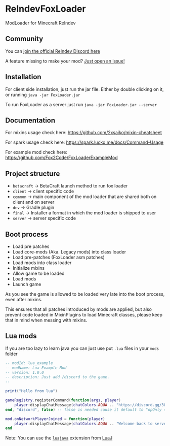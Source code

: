 # ReIndevFoxLoader

ModLoader for Minecraft ReIndev

## Community

You can [join the official ReIndev Discord here](https://discord.gg/38Vfes6NpR)

A feature missing to make your mod? [Just open an issue!](https://github.com/Fox2Code/FoxLoader/issues)

## Installation

For client side installation, just run the jar file.
Either by double clicking on it, or running `java -jar FoxLoader.jar`

To run FoxLoader as a server just run `java -jar FoxLoader.jar --server`

## Documentation

For mixins usage check here: https://github.com/2xsaiko/mixin-cheatsheet

For spark usage check here: https://spark.lucko.me/docs/Command-Usage

For example mod check here: https://github.com/Fox2Code/FoxLoaderExampleMod

## Project structure
- `betacraft` -> BetaCraft launch method to run fox loader
- `client` -> client specific code
- `common` -> main component of the mod loader that are shared both on client and on server
- `dev` -> Gradle plugin
- `final` -> Installer a format in which the mod loader is shipped to user
- `server` -> server specific code

## Boot process

- Load pre patches
- Load core-mods (Aka. Legacy mods) into class loader
- Load pre-patches (FoxLoader asm patches)
- Load mods into class loader
- Initialize mixins
- Allow game to be loaded
- Load mods
- Launch game

As you see the game is allowed to be loaded very late into the boot process, even after mixins.

This ensures that all patches introduced by mods are applied, 
but also prevent code loaded in MixinPlugins to load Minecraft classes,
please keep that in mind when messing with mixins.

## Lua mods

If you are too lazy to learn java you can just use put `.lua` files in your `mods` folder

```lua
-- modId: lua_example
-- modName: Lua Example Mod
-- version: 1.0.0
-- description: Just add /discord to the game.
--

print("Hello from lua")

gameRegistry.registerCommand(function(args, player)
    player:displayChatMessage(chatColors.AQUA .. "https://discord.gg/38Vfes6NpR")
end, "discord", false) -- false is needed cause it default to "opOnly = true"

mod.onNetworkPlayerJoined = function(player)
    player:displayChatMessage(chatColors.AQUA .. "Welcome back to server name!")
end
```

Note: You can use the [`luajava`](https://github.com/luaj/luaj#user-content-luajava) extension from [LuaJ](https://github.com/luaj/luaj)
